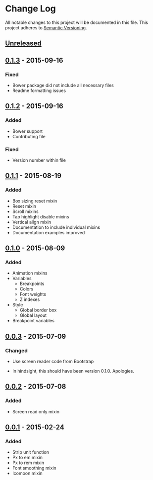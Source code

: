 Change Log
==========

All notable changes to this project will be documented in this file.
This project adheres to [Semantic Versioning](http://semver.org/).

[Unreleased][unreleased]
------------------------

[0.1.3] - 2015-09-16
---------------------

### Fixed

- Bower package did not include all necessary files
- Readme formatting issues

[0.1.2] - 2015-09-16
--------------------

### Added

- Bower support
- Contributing file

### Fixed

- Version number within file

[0.1.1] - 2015-08-19
--------------------

### Added

- Box sizing reset mixin
- Reset mixin
- Scroll mixins
- Tap highlight disable mixins
- Vertical align mixin
- Documentation to include individual mixins
- Documentation examples improved

[0.1.0] - 2015-08-09
--------------------

### Added

- Animation mixins
- Variables
    - Breakpoints
    - Colors
    - Font weights
    - Z indexes
- Style
    - Global border box
    - Global layout
- Breakpoint variables

[0.0.3] - 2015-07-09
--------------------

### Changed

- Use screen reader code from Bootstrap

* In hindsight, this should have been version 0.1.0. Apologies.

[0.0.2] - 2015-07-08
--------------------

### Added

- Screen read only mixin

[0.0.1] - 2015-02-24
--------------------

### Added

- Strip unit function
- Px to em  mixin
- Px to rem  mixin
- Font smoothing mixin
- Icomoon mixin

[unreleased]: https://github.com/turnbullm/ily-scss/compare/v0.1.3...HEAD
[0.1.3]: https://github.com/turnbullm/ily-scss/compare/v0.1.2...v0.1.3
[0.1.2]: https://github.com/turnbullm/ily-scss/compare/v0.1.1...v0.1.2
[0.1.1]: https://github.com/turnbullm/ily-scss/compare/v0.1.0...v0.1.1
[0.1.0]: https://github.com/turnbullm/ily-scss/compare/v0.0.3...v0.1.0
[0.0.3]: https://github.com/turnbullm/ily-scss/compare/v0.0.2...v0.0.3
[0.0.2]: https://github.com/turnbullm/ily-scss/compare/v0.0.1...v0.0.2
[0.0.1]: https://github.com/turnbullm/ily-scss/compare/79082ac...v0.0.1
